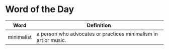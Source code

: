 # Word of the Day

|Word|Definition|
|---|---|
|minimalist|a person who advocates or practices minimalism in art or music.|